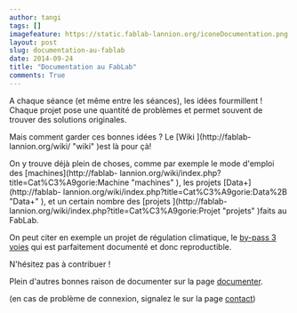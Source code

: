```yaml
---
author: tangi
tags: []
imagefeature: https://static.fablab-lannion.org/iconeDocumentation.png
layout: post
slug: documentation-au-fablab
date: 2014-09-24
title: "Documentation au FabLab"
comments: True
---
```

A chaque séance (et même entre les séances), les idées fourmillent ! Chaque
projet pose une quantité de problèmes et permet souvent de trouver des
solutions originales.

Mais comment garder ces bonnes idées ? Le [Wiki ](http://fablab-
lannion.org/wiki/ "wiki" )est là pour çà!

On y trouve déjà plein de choses, comme par exemple le mode d'emploi des
[machines](http://fablab-
lannion.org/wiki/index.php?title=Cat%C3%A9gorie:Machine "machines" ), les
projets [Data+](http://fablab-
lannion.org/wiki/index.php?title=Cat%C3%A9gorie:Data%2B "Data+" ), et un
certain nombre des [projets ](http://fablab-
lannion.org/wiki/index.php?title=Cat%C3%A9gorie:Projet "projets" )faits au
FabLab.

On peut citer en exemple un projet de régulation climatique, le [by-pass 3
voies](http://fablab-lannion.org/wiki/index.php?title=By-pass_3_voies "by-
pass" ) qui est parfaitement documenté et donc reproductible.

N'hésitez pas à contribuer !

Plein d'autres bonnes raison de documenter sur la page
[documenter](http://fablab-lannion.org/wiki/index.php?title=Documenter
"documenter" ).

(en cas de problème de connexion, signalez le sur la page
[contact](http://fablab-lannion.org/contact/ "contact" ))



